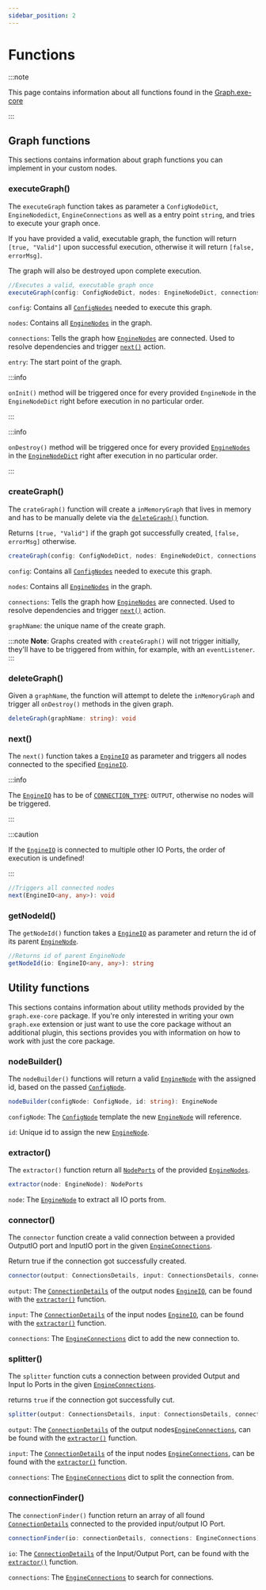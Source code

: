 ```yaml
---
sidebar_position: 2
---
```

# Functions

:::note

This page contains information about all functions found in the [Graph.exe-core](https://github.com/Lexyna/graph.exe-core)

:::

## Graph functions

This sections contains information about graph functions you can implement in your custom nodes.

### executeGraph()

The `executeGraph` function takes as parameter a `ConfigNodeDict`, `EngineNodedict`, `EngineConnections` as well as a entry point `string`, and tries to execute your graph once.

If you have provided a valid, executable graph, the function will return `[true, "Valid"]` upon successful execution, otherwise it will return `[false, errorMsg]`.

The graph will also be destroyed upon complete execution.

```ts
//Executes a valid, executable graph once
executeGraph(config: ConfigNodeDict, nodes: EngineNodeDict, connections: EngineConnections, entry: string): [boolean, string]
```

`config`: Contains all [`ConfigNodes`](./NodeTypes.md#confignode) needed to execute this graph.

`nodes`: Contains all [`EngineNodes`](./NodeTypes.md#enginenode) in the graph.

`connections`: Tells the graph how [`EngineNodes`](./NodeTypes.md#enginenode) are connected. Used to resolve dependencies and trigger [`next()`](#next) action.

`entry`: The start point of the graph.

:::info

`onInit()` method will be triggered once for every provided `EngineNode` in the `EngineNodeDict` right before execution in no particular order. 

:::

:::info

`onDestroy()` method will be triggered once for every provided [`EngineNodes`](./NodeTypes.md#enginenode) in the [`EngineNodeDict`](./NodeTypes.md#enginenodedict) right after execution in no particular order. 

:::

### createGraph()

The `crateGraph()` function will create a `inMemoryGraph` that lives in memory and has to be manually delete via the [`deleteGraph()`](#deletegraph) function.

Returns `[true, "Valid"]` if the graph got successfully created, `[false, errorMsg]` otherwise.

```ts
createGraph(config: ConfigNodeDict, nodes: EngineNodeDict, connections: EngineConnections, graphName: string): [boolean, string]
```

`config`: Contains all [`ConfigNodes`](./NodeTypes.md#confignode) needed to execute this graph.

`nodes`: Contains all [`EngineNodes`](./NodeTypes.md#enginenode) in the graph.

`connections`: Tells the graph how [`EngineNodes`](./NodeTypes.md#enginenode) are connected. Used to resolve dependencies and trigger [`next()`](#next) action.

`graphName`: the unique name of the create graph.

:::note
**Note**: Graphs created with `createGraph()` will not trigger initially, they'll have to be triggered from within, for example, with an `eventListener`.
:::

### deleteGraph()

Given a `graphName`, the function will attempt to delete the `inMemoryGraph` and trigger all `onDestroy()` methods in the given graph. 

```ts
deleteGraph(graphName: string): void
```

### next()

The `next()` function takes a [`EngineIO`](./connectionTypes.md#engineio) as parameter and triggers all nodes connected to the specified [`EngineIO`](./connectionTypes.md#engineio).

:::info

The [`EngineIO`](./connectionTypes.md#engineio) has to be of [`CONNECTION_TYPE`](./connectionTypes.md#connectiontype): `OUTPUT`, otherwise no nodes will be triggered.

:::

:::caution

If the [`EngineIO`](./connectionTypes.md#engineio) is connected to multiple other IO Ports, the order of execution is undefined!

:::

```ts 
//Triggers all connected nodes
next(EngineIO<any, any>): void
```

### getNodeId()

The `getNodeId()` function takes a [`EngineIO`](./connectionTypes.md#engineio) as parameter and return the id of its parent [`EngineNode`](./NodeTypes.md#enginenode).

```ts
//Returns id of parent EngineNode
getNodeId(io: EngineIO<any, any>): string
```

## Utility functions

This sections contains information about utility methods provided by the `graph.exe-core` package.
If you're only interested in writing your own `graph.exe` extension or just want to use the core package without an additional plugin, this sections provides you with information on how to work with just the core package.

### nodeBuilder()

The `nodeBuilder()` functions will return a valid [`EngineNode`](./NodeTypes.md#enginenode) with the assigned id, based on the passed [`ConfigNode`](./NodeTypes.md#confignode).

```ts
nodeBuilder(configNode: ConfigNode, id: string): EngineNode
```

`configNode`: The [`ConfigNode`](./NodeTypes.md#confignode) template the new [`EngineNode`](./NodeTypes.md#enginenode) will reference.

`id`: Unique id to assign the new [`EngineNode`](./NodeTypes.md#enginenode).

### extractor()

The `extractor()` function return all [`NodePorts`](./connectionTypes.md#nodeports) of the provided [`EngineNodes`](./NodeTypes.md#enginenode).

```ts
extractor(node: EngineNode): NodePorts
```

`node`: The [`EngineNode`](./NodeTypes.md#enginenode) to extract all IO ports from.

### connector()

The `connector` function create a valid connection between a provided OutputIO port and InputIO port in the given [`EngineConnections`](./connectionTypes.md#engineconnections).

Return true if the connection got successfully created.

```ts
connector(output: ConnectionsDetails, input: ConnectionsDetails, connections: EngineConnections): boolean
```

`output`: The [`ConnectionDetails`](./connectionTypes.md#connectiondetails) of the output nodes [`EngineIO`](./connectionTypes.md#engineio), can be found with the [`extractor()`](#extractor) function.

`input`: The [`ConnectionDetails`](./connectionTypes.md#connectiondetails) of the input nodes [`EngineIO`](./connectionTypes.md#engineio), can be found with the [`extractor()`](#extractor) function.

`connections`: The [`EngineConnections`](./connectionTypes.md#engineconnections) dict to add the new connection to.

### splitter()

The `splitter` function cuts a connection between provided Output and Input Io Ports in the given [`EngineConnections`](./connectionTypes.md#engineconnections).

returns `true` if the connection got successfully cut.

```ts
splitter(output: ConnectionsDetails, input: ConnectionsDetails, connections: EngineConnections): boolean
```

`output`: The [`ConnectionDetails`](./connectionTypes.md#connectiondetails) of the output nodes[`EngineConnections`](./connectionTypes.md#engineconnections), can be found with the [`extractor()`](#extractor) function.

`input`: The [`ConnectionDetails`](./connectionTypes.md#connectiondetails) of the input nodes [`EngineConnections`](./connectionTypes.md#engineconnections), can be found with the [`extractor()`](#extractor) function.

`connections`: The [`EngineConnections`](./connectionTypes.md#engineconnections) dict to split the connection from.

### connectionFinder()

The `connectionFinder()` function return an array of all found [`ConnectionDetails`](./connectionTypes.md#connectiondetails) connected to the provided input/output IO Port.

```ts
connectionFinder(io: connectionDetails, connections: EngineConnections): connectionDetails[]
```

`io`: The [`ConnectionDetails`](./connectionTypes.md#connectiondetails) of the Input/Output Port, can be found with the [`extractor()`](#extractor) function.

`connections`: The [`EngineConnections`](./connectionTypes.md#engineconnections) to search for connections.